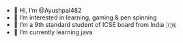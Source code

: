 - 👋 Hi, I’m @Ayushpal482
- 👀 I’m interested in learning, gaming & pen spinning
- 🌱 I’m a 9th standard student of ICSE board from India 🇮🇳
- 📝 I’m currently learning java

<!---
Ayushpal482/Ayushpal482 is a ✨ special ✨ repository because its `README.md` (this file) appears on your GitHub profile.
You can click the Preview link to take a look at your changes.
--->
